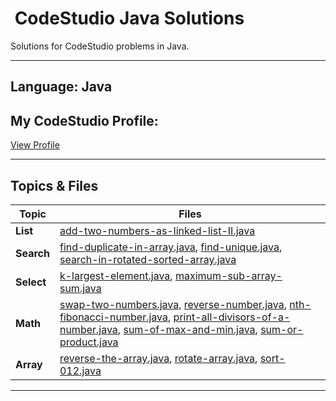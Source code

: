 # ​ CodeStudio Java Solutions

Solutions for CodeStudio problems in Java.

---

##  Language: Java  
##  My CodeStudio Profile:
[View Profile](https://www.codingninjas.com/codestudio/profile/80e1c47f-d5f5-4397-9c78-d571f9c3b983)

---

##  Topics & Files

| Topic     | Files |
|-----------|-------|
| **List**     | [add-two-numbers-as-linked-list-II.java](add-two-numbers-as-linked-list-II.java) |
| **Search**   | [find-duplicate-in-array.java](find-duplicate-in-array.java), [find-unique.java](find-unique.java), [search-in-rotated-sorted-array.java](search-in-rotated-sorted-array.java) |
| **Select**   | [k-largest-element.java](k-largest-element.java), [maximum-sub-array-sum.java](maximum-sub-array-sum.java) |
| **Math**     | [swap-two-numbers.java](swap-two-numbers.java), [reverse-number.java](reverse-number.java), [nth-fibonacci-number.java](nth-fibonacci-number.java), [print-all-divisors-of-a-number.java](print-all-divisors-of-a-number.java), [sum-of-max-and-min.java](sum-of-max-and-min.java), [sum-or-product.java](sum-or-product.java) |
| **Array**    | [reverse-the-array.java](reverse-the-array.java), [rotate-array.java](rotate-array.java), [sort-012.java](sort-012.java) |

---
